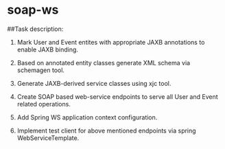 # soap-ws

##Task description:

1. Mark User and Event entites with appropriate JAXB annotations to enable JAXB binding.

2. Based on annotated entity classes generate XML schema via schemagen tool. 

3. Generate JAXB-derived service classes using xjc tool.

4. Create SOAP based web-service endpoints to serve all User and Event related operations.

5. Add Spring WS application context configuration.

6. Implement test client for above mentioned endpoints via spring WebServiceTemplate.